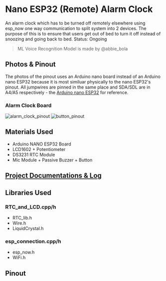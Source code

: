 # Nano ESP32 (Remote) Alarm Clock 
An alarm clock which has to be turned off remotely elsewhere using esp_now one way communication to split system into 2 devices. The purpose of this is to ensure that users get out of bed to turn it off instead of snoozing and going back to bed. 
Status: Ongoing 
> ML Voice Recognition Model is made by @abbie_bola

## Photos & Pinout
The photos of the pinout uses an Arduino nano board instead of an Arduino nano ESP32 because it is most similuar physically to the nano ESP32's pinout. All jumpwires are pinned in the same place and SDA/SDL are in A4/A5 respectively - the [Arduino nano ESP32](https://docs.arduino.cc/resources/pinouts/ABX00083-full-pinout.pdf) for reference.
### Alarm Clock Board
![alarm_clock_pinout](https://github.com/user-attachments/assets/84e0cc8f-e5a3-41ba-81e9-2eeefc2f4cef)
![button_pinout](https://github.com/user-attachments/assets/b55ec6d9-76c8-48b1-8c9a-9a881498567f)

## Materials Used
- Arduino NANO ESP32 Board
- LCD1602 + Potentiometer
- DS3231 RTC Module
- Mic Module + Passive Buzzer + Button

## [Project Documentations & Log](https://docs.google.com/document/d/1WiQw86Ue8yddEHVPHRZVkMrpHQOxgGgfX3WtC2Yl9dU/edit?usp=sharing)

## Libraries Used
### RTC_and_LCD.cpp/h
  - RTC_lib.h
  - Wire.h
  - LiquidCrystal.h
### esp_connection.cpp/h
  - esp_now.h
  - WiFi.h

## Pinout 
